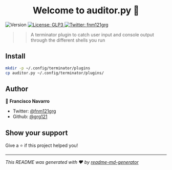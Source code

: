 <h1 align="center">Welcome to auditor.py 👋</h1>
<p>
  <img alt="Version" src="https://img.shields.io/badge/version-0.1alpha-blue.svg?cacheSeconds=2592000" />
  <a href="#" target="_blank">
    <img alt="License: GLP3" src="https://img.shields.io/badge/License-GLP3-yellow.svg" />
  </a>
  <a href="https://twitter.com/fnm121grg" target="_blank">
    <img alt="Twitter: fnm121grg" src="https://img.shields.io/twitter/follow/fnm121grg.svg?style=social" />
  </a>
</p>

> > A terminator plugin to catch user input and console output through the different shells you run

## Install

```sh
mkdir -p ~/.config/terminator/plugins
cp auditor.py ~/.config/terminator/plugins/
```

## Author

👤 **Francisco Navarro**

* Twitter: [@fnm121grg](https://twitter.com/fnm121grg)
* Github: [@grg121](https://github.com/grg121)

## Show your support

Give a ⭐️ if this project helped you!

***
_This README was generated with ❤️ by [readme-md-generator](https://github.com/kefranabg/readme-md-generator)_
